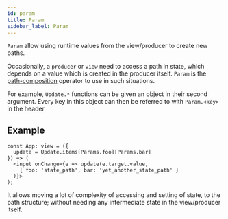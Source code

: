 ```yaml
---
id: param
title: Param
sidebar_label: Param
---
```


`Param` allow using runtime values from the view/producer to create new paths.

Occasionally, a `producer` or `view` need to access a path in state, which
depends on a value which is created in the producer itself. `Param` is the
[path-composition](/docs/concepts/path-composition) operator to use in such
situations.

For example, `Update.*` functions can be given an object in their second
argument. Every key in this object can then be referred to with `Param.<key>` in
the header

## Example

```tsx
const App: view = ({
  update = Update.items[Params.foo][Params.bar]
}) => (
  <input onChange={e => update(e.target.value,
    { foo: 'state_path', bar: 'yet_another_state_path' }
  )}>
);
```

It allows moving a lot of complexity of accessing and setting of state, to the
path structure; without needing any intermediate state in the view/producer
itself.

